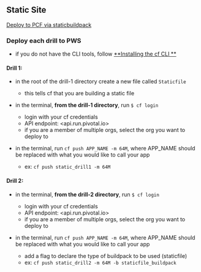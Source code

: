 ## Static Site
[Deploy to PCF via staticbuildpack](https://docs.cloudfoundry.org/buildpacks/staticfile/)

### Deploy each drill to PWS
- if you do not have the CLI tools,
follow [**Installing the cf CLI **](https://docs.cloudfoundry.org/cf-cli/install-go-cli.html)


#### Drill 1:
- in the root of the drill-1 directory create a new file called `Staticfile`
  - this tells cf that you are building a static file

- in the terminal, **from the drill-1 directory**, run `$ cf login`
  - login with your cf credentials
  - API endpoint: <api.run.pivotal.io>
  - if you are a member of multiple orgs, select the org you want to deploy to


- in the terminal, run `cf push APP_NAME -m 64M`, where APP_NAME should be replaced with what you would like to call your app
  - ex: `cf push static_drill1 -m 64M`



#### Drill 2:

- in the terminal, **from the drill-2 directory**, run `$ cf login` 
  - login with your cf credentials
  - API endpoint: <api.run.pivotal.io>
  - if you are a member of multiple orgs, select the org you want to deploy to

- in the terminal, run `cf push APP_NAME -m 64M`, where APP_NAME should be replaced with what you would like to call your app
  - add a flag to declare the type of buildpack to be used (staticfile)
  - ex: `cf push static_drill2 -m 64M -b staticfile_buildpack`
